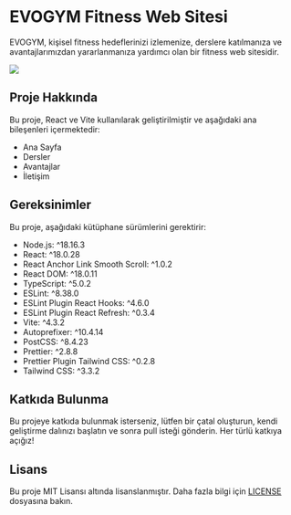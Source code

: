 # EVOGYM Fitness Web Sitesi

EVOGYM, kişisel fitness hedeflerinizi izlemenize, derslere katılmanıza ve avantajlarımızdan yararlanmanıza yardımcı olan bir fitness web sitesidir.

<img src="![gym](https://github.com/seyemr/GYMWEBS-TE/assets/124307932/a9271ee5-daed-44be-8695-9e70e77b7252)"/>

## Proje Hakkında

Bu proje, React ve Vite kullanılarak geliştirilmiştir ve aşağıdaki ana bileşenleri içermektedir:

- Ana Sayfa
- Dersler
- Avantajlar
- İletişim

## Gereksinimler

Bu proje, aşağıdaki kütüphane sürümlerini gerektirir:

- Node.js: ^18.16.3
- React: ^18.0.28
- React Anchor Link Smooth Scroll: ^1.0.2
- React DOM: ^18.0.11
- TypeScript: ^5.0.2
- ESLint: ^8.38.0
- ESLint Plugin React Hooks: ^4.6.0
- ESLint Plugin React Refresh: ^0.3.4
- Vite: ^4.3.2
- Autoprefixer: ^10.4.14
- PostCSS: ^8.4.23
- Prettier: ^2.8.8
- Prettier Plugin Tailwind CSS: ^0.2.8
- Tailwind CSS: ^3.3.2




## Katkıda Bulunma

Bu projeye katkıda bulunmak isterseniz, lütfen bir çatal oluşturun, kendi geliştirme dalınızı başlatın ve sonra pull isteği gönderin. Her türlü katkıya açığız!

## Lisans

Bu proje MIT Lisansı altında lisanslanmıştır. Daha fazla bilgi için [LICENSE](LICENSE) dosyasına bakın.
